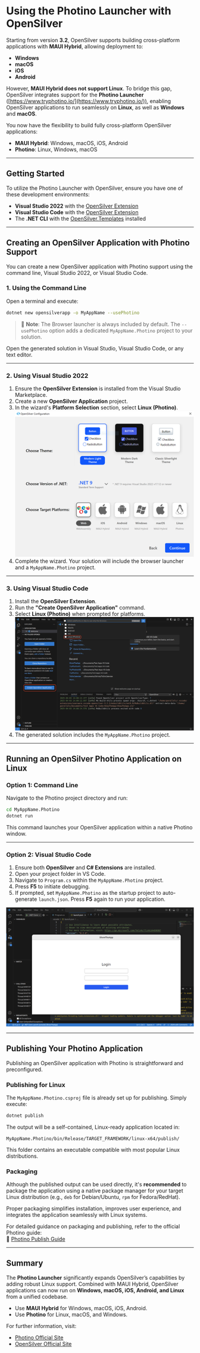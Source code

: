 # Using the Photino Launcher with OpenSilver

Starting from version **3.2**, OpenSilver supports building cross-platform applications with **MAUI Hybrid**, allowing deployment to:

- **Windows**
- **macOS**
- **iOS**
- **Android**

However, **MAUI Hybrid does not support Linux**. To bridge this gap, OpenSilver integrates support for the **Photino Launcher** ([https://www.tryphotino.io/](https://www.tryphotino.io/)), enabling OpenSilver applications to run seamlessly on **Linux**, as well as **Windows** and **macOS**.

You now have the flexibility to build fully cross-platform OpenSilver applications:

- **MAUI Hybrid**: Windows, macOS, iOS, Android
- **Photino**: Linux, Windows, macOS

---

## Getting Started

To utilize the Photino Launcher with OpenSilver, ensure you have one of these development environments:

- **Visual Studio 2022** with the [OpenSilver Extension](https://marketplace.visualstudio.com/items?itemName=userware.OpenSilverSDK)
- **Visual Studio Code** with the [OpenSilver Extension](https://marketplace.visualstudio.com/items?itemName=userware.vscode-opensilver)
- The **.NET CLI** with the [OpenSilver.Templates](https://www.nuget.org/packages/OpenSilver.Templates) installed

---

## Creating an OpenSilver Application with Photino Support

You can create a new OpenSilver application with Photino support using the command line, Visual Studio 2022, or Visual Studio Code.

### 1. Using the Command Line

Open a terminal and execute:

```bash
dotnet new opensilverapp -o MyAppName --usePhotino
```

> 📌 **Note**: The Browser launcher is always included by default. The `--usePhotino` option adds a dedicated `MyAppName.Photino` project to your solution.

Open the generated solution in Visual Studio, Visual Studio Code, or any text editor.

---

### 2. Using Visual Studio 2022

1. Ensure the **OpenSilver Extension** is installed from the Visual Studio Marketplace.
2. Create a new **OpenSilver Application** project.
3. In the wizard's **Platform Selection** section, select **Linux (Photino)**.
   ![New Project Wizard](/images/new-app-wizard.png)
4. Complete the wizard. Your solution will include the browser launcher and a `MyAppName.Photino` project.

---

### 3. Using Visual Studio Code

1. Install the **OpenSilver Extension**.
2. Run the **"Create OpenSilver Application"** command.
3. Select **Linux (Photino)** when prompted for platforms.
   ![Photino in Visual Studio Code](/images/vscode-photino.png)
4. The generated solution includes the `MyAppName.Photino` project.

---

## Running an OpenSilver Photino Application on Linux

### Option 1: Command Line

Navigate to the Photino project directory and run:

```bash
cd MyAppName.Photino
dotnet run
```

This command launches your OpenSilver application within a native Photino window.

---

### Option 2: Visual Studio Code

1. Ensure both **OpenSilver** and **C# Extensions** are installed.
2. Open your project folder in VS Code.
3. Navigate to `Program.cs` within the `MyAppName.Photino` project.
4. Press **F5** to initiate debugging.
5. If prompted, set `MyAppName.Photino` as the startup project to auto-generate `launch.json`. Press **F5** again to run your application.

![Running Photino application](/images/vscode-photino-running.png)

---

## Publishing Your Photino Application

Publishing an OpenSilver application with Photino is straightforward and preconfigured.

### Publishing for Linux

The `MyAppName.Photino.csproj` file is already set up for publishing. Simply execute:

```bash
dotnet publish
```

The output will be a self-contained, Linux-ready application located in:

```
MyAppName.Photino/bin/Release/TARGET_FRAMEWORK/linux-x64/publish/
```

This folder contains an executable compatible with most popular Linux distributions.

### Packaging

Although the published output can be used directly, it's **recommended** to package the application using a native package manager for your target Linux distribution (e.g., `deb` for Debian/Ubuntu, `rpm` for Fedora/RedHat).

Proper packaging simplifies installation, improves user experience, and integrates the application seamlessly with Linux systems.

For detailed guidance on packaging and publishing, refer to the official Photino guide:  
📄 [Photino Publish Guide](https://github.com/tryphotino/photino.Samples/blob/master/Photino.PublishPhotino/PublishPhotino/README.md)

---

## Summary

The **Photino Launcher** significantly expands OpenSilver’s capabilities by adding robust Linux support. Combined with MAUI Hybrid, OpenSilver applications can now run on **Windows, macOS, iOS, Android, and Linux** from a unified codebase.

- Use **MAUI Hybrid** for Windows, macOS, iOS, Android.
- Use **Photino** for Linux, macOS, and Windows.

For further information, visit:

- [Photino Official Site](https://www.tryphotino.io)
- [OpenSilver Official Site](https://opensilver.net)

